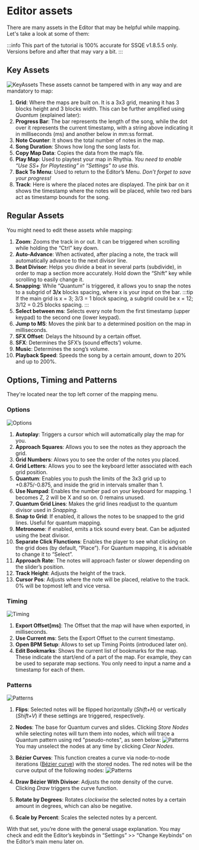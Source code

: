 # Editor assets
There are many assets in the Editor that may be helpful while mapping. Let's take a look at some of them:

:::info
This part of the tutorial is 100% accurate for SSQE v1.8.5.5 only. Versions before and after that may vary a bit.
:::

## Key Assets
![KeyAssets](../mapping/keyAssets.jpg)
These assets cannot be tampered with in any way and are mandatory to map:
1. __Grid__: Where the maps are built on. It is a 3x3 grid, meaning it has 3 blocks height and 3 blocks width. This can be further amplified using _Quantum_ (explained later):
2. __Progress Bar__: The bar represents the length of the song, while the dot over it represents the current timestamp, with a string above indicating it in milliseconds (ms) and another below in mm:ss format.
3. __Note Counter__: It shows the total number of notes in the map.
4. __Song Duration__: Shows how long the song lasts for.
5. __Copy Map Data__: Copies the data from the map’s file.
6. __Play Map__: Used to playtest your map in Rhythia. _You need to enable “Use SS+ for Playtesting” in “Settings” to use this_.
7. __Back To Menu__: Used to return to the Editor’s Menu. _Don’t forget to save your progress!_
8. __Track__: Here is where the placed notes are displayed. The pink bar on it shows the timestamp where the notes will be placed, while two red bars act as timestamp bounds for the song.

## Regular Assets
You might need to edit these assets while mapping:
1. **Zoom**: Zooms the track in or out. It can be triggered when scrolling while holding the “Ctrl” key down.
2. **Auto-Advance**: When activated, after placing a note, the track will automatically advance to the next divisor line.
3. **Beat Divisor**: Helps you divide a beat in several parts (subdivide), in order to map a section more accurately. Hold down the “Shift” key while scrolling to easily change it.
4. **Snapping**: While “Quantum” is triggered, it allows you to snap the notes to a subgrid of __3/x__ blocks spacing, where x is your input on the bar.
   :::tip
   If the main grid is x = 3; 3/3 = 1 block spacing, a subgrid could be x = 12; 3/12 = 0.25 blocks spacing.
   :::
5. **Select between ms**: Selects every note from the first timestamp (upper keypad) to the second one (lower keypad).
6. **Jump to MS**: Moves the pink bar to a determined position on the map in milliseconds.
7. **SFX Offset**: Delays the hitsound by a certain offset.
8. **SFX**: Determines the SFX’s (sound effects’) volume.
9. **Music**: Determines the song’s volume.
10. **Playback Speed**: Speeds the song by a certain amount, down to 20% and up to 200%.

## Options, Timing and Patterns
They're located near the top left corner of the mapping menu.
### Options
![Options](../mapping/options.png)

1. **Autoplay**: Triggers a cursor which will automatically play the map for you.
2. **Approach Squares**: Allows you to see the notes as they approach the grid.
3. **Grid Numbers**: Alows you to see the order of the notes you placed.
4. **Grid Letters**: Allows you to see the keyboard letter associated with each grid position.
5. **Quantum**: Enables you to push the limits of the 3x3 grid up to +0.875/-0.875, and inside the grid in intervals smaller than 1.
6. **Use Numpad**: Enables the number pad on your keyboard for mapping. 1 becomes Z, 2 will be X and so on. 0 remains unused.
7. **Quantum Grid Lines**: Makes the grid lines readjust to the quantum divisor used in _Snapping_.
8. **Snap to Grid**: If enabled, it allows the notes to be snapped to the grid lines. Useful for quantum mapping.
9. **Metronome**: if enabled, emits a tick sound every beat. Can be adjusted using the beat divisor.
10. **Separate Click Flunctions**: Enables the player to see what clicking on the grid does
    (by default, “Place”). For Quantum mapping, it is advisable to change it to “Select”.
11. **Approach Rate**: The notes will approach faster or slower depending on the slider’s position.
12. **Track Height**: Adjusts the height of the track.
13. **Cursor Pos**: Adjusts where the note will be placed, relative to the track. 0% will be topmost left and vice versa.

### Timing
![Timing](../mapping/timing.jpg)
1. **Export Offset\[ms]**: The Offset that the map will have when exported, in milliseconds.
2. **Use Current ms**: Sets the Export Offset to the current timestamp.
3. **Open BPM Setup**: Allows to set up Timing Points (introduced later on).
4. **Edit Bookmarks**: Shows the current list of bookmarks for the map. These indicate the start/end of a part of the map. For example, they can be used to separate map sections. You only need to input a name and a timestamp for each of them.

### Patterns
![Patterns](../mapping/patterns.png)
1. **Flips**: Selected notes will be flipped horizontally (_Shift+H_) or vertically (_Shift+V_) if these settings are triggered, respectively.
2. **Nodes**: The base for Quantum curves and slides. Clicking _Store Nodes_ while selecting notes will turn them into nodes, which will trace a Quantum pattern using red "pseudo-notes", as seen below:
   ![Patterns](../mapping/nonbezier.jpg)  
   You may unselect the nodes at any time by clicking _Clear Nodes_.
3. **Bézier Curves**: This function creates a curve via node-to-node iterations ([Bézier curve](https://en.wikipedia.org/wiki/Bézier_curve)) with the stored nodes. The red notes will be the curve output of the following nodes:
   ![Patterns](../mapping/bezier.jpg)

4. **Draw Bézier With Divisor**: Adjusts the note density of the curve. Clicking _Draw_ triggers the curve function.
5. **Rotate by Degrees**: Rotates _clockwise_ the selected notes by a certain amount in degrees, which can also be negative.
6. **Scale by Percent**: Scales the selected notes by a percent.

With that set, you’re done with the general usage explanation. You may check and edit the Editor’s keybinds in “Settings” >> “Change Keybinds” on the Editor’s main menu later on.
